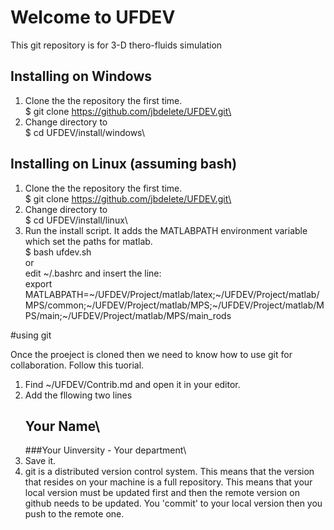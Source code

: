 # Welcome to UFDEV
This git repository is for 3-D thero-fluids simulation
## Installing on Windows
1. Clone the the repository the first time.\
  $ git clone https://github.com/jbdelete/UFDEV.git\
2. Change directory to\
  $ cd UFDEV/install/windows\


## Installing on Linux (assuming bash)
1. Clone the the repository the first time.\
  $ git clone https://github.com/jbdelete/UFDEV.git\
2. Change directory to\
  $ cd UFDEV/install/linux\
3. Run the install script. It adds the MATLABPATH  environment variable\
   which set the paths for matlab.\
  $ bash ufdev.sh\
or\
  edit ~/.bashrc and insert the line:\
export MATLABPATH=~/UFDEV/Project/matlab/latex;~/UFDEV/Project/matlab/MPS/common;~/UFDEV/Project/matlab/MPS;~/UFDEV/Project/matlab/MPS/main;~/UFDEV/Project/matlab/MPS/main_rods

#using git

Once the proeject is cloned then we need to know how to use git for collaboration.
Follow this tuorial.

1. Find ~/UFDEV/Contrib.md and open it in your editor.
2. Add the fllowing two lines
	## Your Name\
	###Your Uinversity - Your department\
3. Save it.
4. git is a distributed version control system. This means that the version that resides on your machine is a full repository.
	This means that your local version must be updated first and then the remote version on github needs to be updated.
	You 'commit' to your local version then you push to the remote one.


